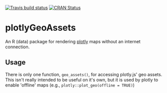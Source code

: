 [![Travis build status](https://travis-ci.org/cpsievert/plotlyGeoAssets.svg?branch=master)](https://travis-ci.org/cpsievert/plotlyGeoAssets)
[![CRAN Status](http://www.r-pkg.org/badges/version/plotlyGeoAssets)](http://cran.r-project.org/package=plotlyGeoAssets)

# plotlyGeoAssets

An R (data) package for rendering [plotly](https://github.com/ropensci/plotly) maps without an internet connection.

## Usage

There is only one function, `geo_assets()`, for accessing plotly.js' geo assets. This isn't really intended to be useful on it's own, but it is used by plotly to enable 'offline' maps (e.g., `plotly::plot_geo(offline = TRUE)`)  

